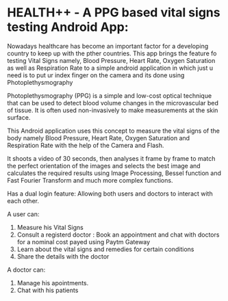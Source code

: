 # HEALTH++ - A  PPG based vital signs testing Android App:

Nowadays healthcare has become an important factor for a developing country to keep up with the pther countries.
This app brings the feature fo testing Vital Signs namely, Blood Pressure, Heart Rate, Oxygen Saturation as well as Respiration Rate to a simple android application in which just u need is to put ur index finger on the camera and its done using Photoplethysmography

Photoplethysmography (PPG) is a simple and low-cost optical technique that can be used to detect blood volume changes in the microvascular bed of tissue. It is often used non-invasively to make measurements at the skin surface.

This Android application uses this concept to measure the vital signs of the body namely Blood Pressure, Heart Rate, Oxygen Saturation and Respiration Rate with the help of the Camera and Flash.

It shoots a video of 30 seconds, then analyses it frame by frame to match the perfect orientation of the images and selects the best image 
and calculates the required results using Image Processing, Bessel function and Fast Fourier Transform and much more complex functions.

Has a dual login feature: Allowing both users and doctors to interact with each other.

A user can:
1. Measure his Vital Signs
2. Consult a registerd doctor : Book an appointment and chat with doctors for a nominal cost payed using Paytm Gateway
3. Learn about the vital signs and remedies for certain conditions
4. Share the details with the doctor 

A doctor can:
1. Manage his apointments.
2. Chat with his patients
